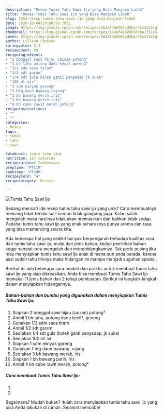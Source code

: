 ```yaml
---
description: "Resep Tumis Tahu Sawi Ijo yang Bisa Manjain Lidah"
title: "Resep Tumis Tahu Sawi Ijo yang Bisa Manjain Lidah"
slug: 1254-resep-tumis-tahu-sawi-ijo-yang-bisa-manjain-lidah
date: 2020-10-04T10:08:50.795Z
image: https://img-global.cpcdn.com/recipes/163af4e826b3d4ba/751x532cq70/tumis-tahu-sawi-ijo-foto-resep-utama.jpg
thumbnail: https://img-global.cpcdn.com/recipes/163af4e826b3d4ba/751x532cq70/tumis-tahu-sawi-ijo-foto-resep-utama.jpg
cover: https://img-global.cpcdn.com/recipes/163af4e826b3d4ba/751x532cq70/tumis-tahu-sawi-ijo-foto-resep-utama.jpg
author: Lillian Simpson
ratingvalue: 3.1
reviewcount: 10
recipeingredient:
- "2 bonggol sawi hijau caisim potong"
- "1 bh tahu potong dadu kecil goreng"
- "1/2 sdm saos tiram"
- "1/2 sdt garam"
- "1/4 sdt gula boleh ganti penyedap jk suka"
- "100 ml air"
- "1 sdm minyak goreng"
- "1 btg daun bawang rajang"
- "3 bh bawang merah iris"
- "1 bh bawang putih iris"
- "4 bh cabe rawit merah potong"
recipeinstructions:
- ""
- ""
categories:
- Resep
tags:
- tumis
- tahu
- sawi

katakunci: tumis tahu sawi 
nutrition: 117 calories
recipecuisine: Indonesian
preptime: "PT11M"
cooktime: "PT40M"
recipeyield: "4"
recipecategory: Dessert

---
```



![Tumis Tahu Sawi Ijo](https://img-global.cpcdn.com/recipes/163af4e826b3d4ba/751x532cq70/tumis-tahu-sawi-ijo-foto-resep-utama.jpg)

Sedang mencari ide resep tumis tahu sawi ijo yang unik? Cara membuatnya memang tidak terlalu sulit namun tidak gampang juga. Kalau salah mengolah maka hasilnya tidak akan memuaskan dan bahkan tidak sedap. Padahal tumis tahu sawi ijo yang enak seharusnya punya aroma dan rasa yang bisa memancing selera kita.



Ada beberapa hal yang sedikit banyak berpengaruh terhadap kualitas rasa dari tumis tahu sawi ijo, mulai dari jenis bahan, kedua pemilihan bahan segar sampai cara mengolah dan menghidangkannya. Tak perlu pusing jika mau menyiapkan tumis tahu sawi ijo enak di mana pun anda berada, karena asal sudah tahu triknya maka hidangan ini mampu menjadi suguhan spesial.


Berikut ini ada beberapa cara mudah dan praktis untuk membuat tumis tahu sawi ijo yang siap dikreasikan. Anda bisa membuat Tumis Tahu Sawi Ijo memakai 11 jenis bahan dan 2 tahap pembuatan. Berikut ini langkah-langkah dalam menyiapkan hidangannya.

<!--inarticleads1-->

##### Bahan-bahan dan bumbu yang digunakan dalam menyiapkan Tumis Tahu Sawi Ijo:

1. Siapkan 2 bonggol sawi hijau (caisim) potong²
1. Ambil 1 bh tahu, potong dadu kecil², goreng
1. Gunakan 1/2 sdm saos tiram
1. Ambil 1/2 sdt garam
1. Sediakan 1/4 sdt gula (boleh ganti penyedap, jk suka)
1. Sediakan 100 ml air
1. Siapkan 1 sdm minyak goreng
1. Gunakan 1 btg daun bawang, rajang
1. Sediakan 3 bh bawang merah, iris
1. Siapkan 1 bh bawang putih, iris
1. Ambil 4 bh cabe rawit merah, potong²




<!--inarticleads2-->

##### Cara membuat Tumis Tahu Sawi Ijo:

1. 
1. 




Bagaimana? Mudah bukan? Itulah cara menyiapkan tumis tahu sawi ijo yang bisa Anda lakukan di rumah. Selamat mencoba!
